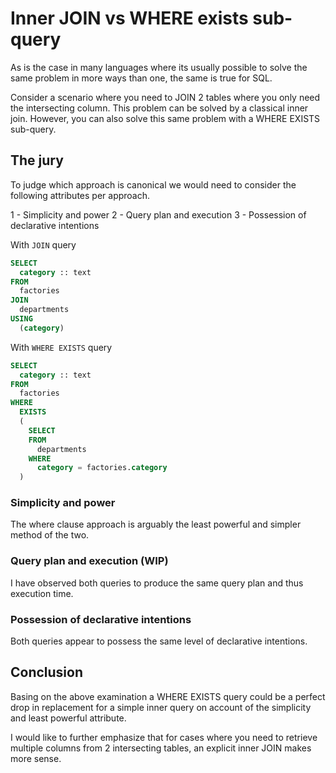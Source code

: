 # Inner JOIN vs WHERE exists sub-query

As is the case in many languages where its usually possible to solve the same problem in more ways than one, the same is true for SQL.

Consider a scenario where you need to JOIN 2 tables where you only need the intersecting column.
This problem can be solved by a classical inner join. However, you can also solve this same problem with a WHERE EXISTS sub-query.

## The jury

To judge which approach is canonical we would need to consider the following attributes per approach.

1 - Simplicity and power
2 - Query plan and execution
3 - Possession of declarative intentions

With `JOIN` query

```sql
SELECT
  category :: text
FROM
  factories
JOIN
  departments
USING
  (category)
```

With `WHERE EXISTS` query

```sql
SELECT
  category :: text
FROM
  factories
WHERE
  EXISTS
  (
    SELECT
    FROM
      departments
    WHERE
      category = factories.category
  )
```

### Simplicity and power

The where clause approach is arguably the least powerful and simpler method of the two.

### Query plan and execution (WIP)

I have observed both queries to produce the same query plan and thus execution time.

### Possession of declarative intentions

Both queries appear to possess the same level of declarative intentions.

## Conclusion

Basing on the above examination a WHERE EXISTS query could be a perfect drop in replacement for a simple inner query on account of the simplicity and least powerful attribute.

I would like to further emphasize that for cases where you need to retrieve multiple columns from 2 intersecting tables, an explicit inner JOIN makes more sense.

